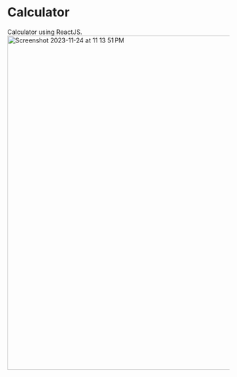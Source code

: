 # Calculator
Calculator using ReactJS. 
<img width="756" alt="Screenshot 2023-11-24 at 11 13 51 PM" src="https://github.com/Prajwallalpotu/Calculator/assets/100768659/d06a0d1e-7220-4184-982a-5b4e3807e44a">
